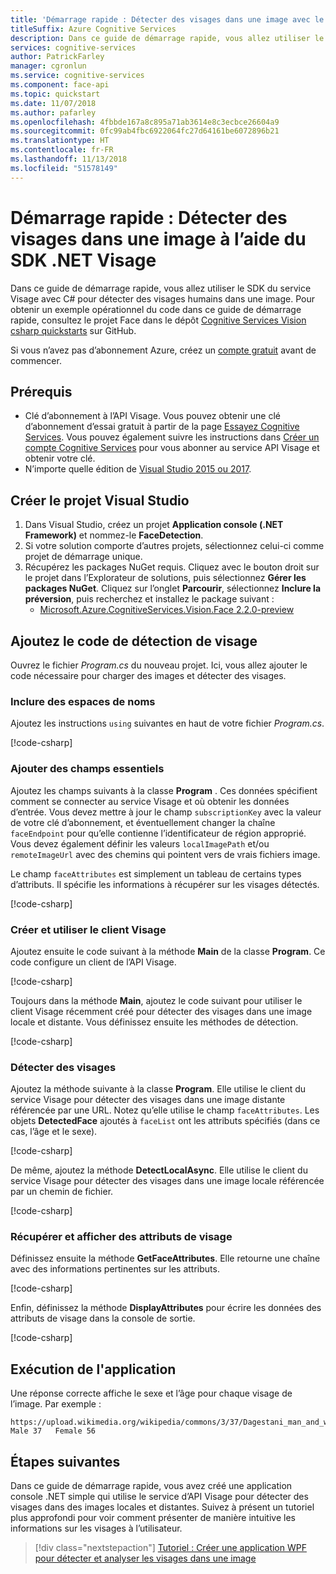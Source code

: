 ```yaml
---
title: 'Démarrage rapide : Détecter des visages dans une image avec le SDK .NET Visage Azure'
titleSuffix: Azure Cognitive Services
description: Dans ce guide de démarrage rapide, vous allez utiliser le SDK Visage Azure avec C# pour détecter des visages dans une image.
services: cognitive-services
author: PatrickFarley
manager: cgronlun
ms.service: cognitive-services
ms.component: face-api
ms.topic: quickstart
ms.date: 11/07/2018
ms.author: pafarley
ms.openlocfilehash: 4fbbde167a8c895a71ab3614e8c3ecbce26604a9
ms.sourcegitcommit: 0fc99ab4fbc6922064fc27d64161be6072896b21
ms.translationtype: HT
ms.contentlocale: fr-FR
ms.lasthandoff: 11/13/2018
ms.locfileid: "51578149"
---
```

# <a name="quickstart-detect-faces-in-an-image-using-the-face-net-sdk"></a>Démarrage rapide : Détecter des visages dans une image à l’aide du SDK .NET Visage

Dans ce guide de démarrage rapide, vous allez utiliser le SDK du service Visage avec C# pour détecter des visages humains dans une image. Pour obtenir un exemple opérationnel du code dans ce guide de démarrage rapide, consultez le projet Face dans le dépôt [Cognitive Services Vision csharp quickstarts](https://github.com/Azure-Samples/cognitive-services-vision-csharp-sdk-quickstarts/tree/master/Face) sur GitHub.

Si vous n’avez pas d’abonnement Azure, créez un [compte gratuit](https://azure.microsoft.com/free/?WT.mc_id=A261C142F) avant de commencer. 

## <a name="prerequisites"></a>Prérequis

- Clé d’abonnement à l’API Visage. Vous pouvez obtenir une clé d’abonnement d’essai gratuit à partir de la page [Essayez Cognitive Services](https://azure.microsoft.com/try/cognitive-services/?api=face-api). Vous pouvez également suivre les instructions dans [Créer un compte Cognitive Services](https://docs.microsoft.com/azure/cognitive-services/cognitive-services-apis-create-account) pour vous abonner au service API Visage et obtenir votre clé.
- N’importe quelle édition de [Visual Studio 2015 ou 2017](https://www.visualstudio.com/downloads/).

## <a name="create-the-visual-studio-project"></a>Créer le projet Visual Studio

1. Dans Visual Studio, créez un projet **Application console (.NET Framework)** et nommez-le **FaceDetection**. 
1. Si votre solution comporte d’autres projets, sélectionnez celui-ci comme projet de démarrage unique.
1. Récupérez les packages NuGet requis. Cliquez avec le bouton droit sur le projet dans l’Explorateur de solutions, puis sélectionnez **Gérer les packages NuGet**. Cliquez sur l’onglet **Parcourir**, sélectionnez **Inclure la préversion**, puis recherchez et installez le package suivant :
    - [Microsoft.Azure.CognitiveServices.Vision.Face 2.2.0-preview](https://www.nuget.org/packages/Microsoft.Azure.CognitiveServices.Vision.Face/2.2.0-preview)

## <a name="add-face-detection-code"></a>Ajoutez le code de détection de visage

Ouvrez le fichier *Program.cs* du nouveau projet. Ici, vous allez ajouter le code nécessaire pour charger des images et détecter des visages.

### <a name="include-namespaces"></a>Inclure des espaces de noms

Ajoutez les instructions `using` suivantes en haut de votre fichier *Program.cs*.

[!code-csharp[](~/cognitive-services-vision-csharp-sdk-quickstarts/Face/Program.cs?range=1-7)]

### <a name="add-essential-fields"></a>Ajouter des champs essentiels

Ajoutez les champs suivants à la classe **Program** . Ces données spécifient comment se connecter au service Visage et où obtenir les données d’entrée. Vous devez mettre à jour le champ `subscriptionKey` avec la valeur de votre clé d’abonnement, et éventuellement changer la chaîne `faceEndpoint` pour qu’elle contienne l’identificateur de région approprié. Vous devez également définir les valeurs `localImagePath` et/ou `remoteImageUrl` avec des chemins qui pointent vers de vrais fichiers image.

Le champ `faceAttributes` est simplement un tableau de certains types d’attributs. Il spécifie les informations à récupérer sur les visages détectés.

[!code-csharp[](~/cognitive-services-vision-csharp-sdk-quickstarts/Face/Program.cs?range=13-34)]

### <a name="create-and-use-the-face-client"></a>Créer et utiliser le client Visage

Ajoutez ensuite le code suivant à la méthode **Main** de la classe **Program**. Ce code configure un client de l’API Visage.

[!code-csharp[](~/cognitive-services-vision-csharp-sdk-quickstarts/Face/Program.cs?range=38-41)]

Toujours dans la méthode **Main**, ajoutez le code suivant pour utiliser le client Visage récemment créé pour détecter des visages dans une image locale et distante. Vous définissez ensuite les méthodes de détection. 

[!code-csharp[](~/cognitive-services-vision-csharp-sdk-quickstarts/Face/Program.cs?range=43-49)]

### <a name="detect-faces"></a>Détecter des visages

Ajoutez la méthode suivante à la classe **Program**. Elle utilise le client du service Visage pour détecter des visages dans une image distante référencée par une URL. Notez qu’elle utilise le champ `faceAttributes`. Les objets **DetectedFace** ajoutés à `faceList` ont les attributs spécifiés (dans ce cas, l’âge et le sexe).

[!code-csharp[](~/cognitive-services-vision-csharp-sdk-quickstarts/Face/Program.cs?range=52-74)]

De même, ajoutez la méthode **DetectLocalAsync**. Elle utilise le client du service Visage pour détecter des visages dans une image locale référencée par un chemin de fichier.

[!code-csharp[](~/cognitive-services-vision-csharp-sdk-quickstarts/Face/Program.cs?range=76-101)]

### <a name="retrieve-and-display-face-attributes"></a>Récupérer et afficher des attributs de visage

Définissez ensuite la méthode **GetFaceAttributes**. Elle retourne une chaîne avec des informations pertinentes sur les attributs.

[!code-csharp[](~/cognitive-services-vision-csharp-sdk-quickstarts/Face/Program.cs?range=103-116)]

Enfin, définissez la méthode **DisplayAttributes** pour écrire les données des attributs de visage dans la console de sortie.

[!code-csharp[](~/cognitive-services-vision-csharp-sdk-quickstarts/Face/Program.cs?range=118-123)]

## <a name="run-the-app"></a>Exécution de l'application

Une réponse correcte affiche le sexe et l’âge pour chaque visage de l’image. Par exemple : 

```
https://upload.wikimedia.org/wikipedia/commons/3/37/Dagestani_man_and_woman.jpg
Male 37   Female 56
```

## <a name="next-steps"></a>Étapes suivantes

Dans ce guide de démarrage rapide, vous avez créé une application console .NET simple qui utilise le service d’API Visage pour détecter des visages dans des images locales et distantes. Suivez à présent un tutoriel plus approfondi pour voir comment présenter de manière intuitive les informations sur les visages à l’utilisateur.

> [!div class="nextstepaction"]
> [Tutoriel : Créer une application WPF pour détecter et analyser les visages dans une image](../Tutorials/FaceAPIinCSharpTutorial.md)
